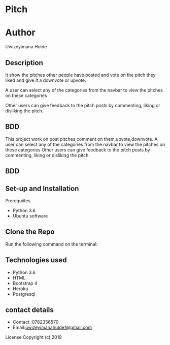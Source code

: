 # Pitch

# Author
Uwizeyimana Hulde
## Description
It show the pitches other people have posted and  vote on the pitch they liked and give it a downvote or upvote.

A user can select any of the categories from the navbar to view the pitches on these categories

Other users can give feedback to the pitch posts by commenting, liking or disliking the pitch.
## BDD
This project work on post pitches,comment on them,upvote,downvote.
A user can select any of the categories from the navbar to view the pitches on these categories
Other users can give feedback to the pitch posts by commenting, liking or disliking the pitch.
## BDD

## Set-up and Installation
Prerequiites
- Python 3.6
- Ubuntu software
## Clone the Repo
Run the following command on the terminal:

## Technologies used
- Python 3.6
- HTML
- Bootstrap 4
- Heroku
- Postgresql
## contact details
* Contact :0782356570
* Email:uwizeyimanahulde1@gmail.com

License
Copyright (c) 2019
